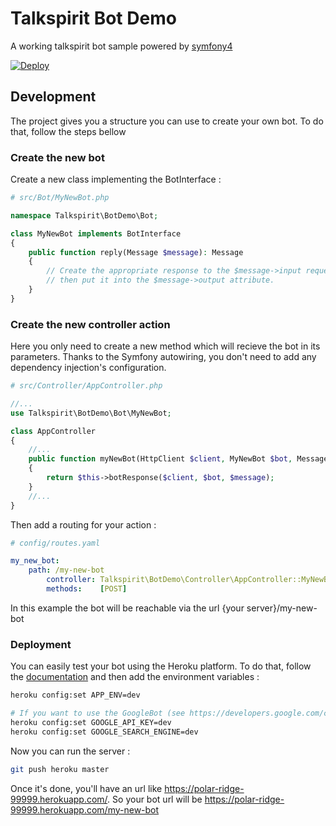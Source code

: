 # Talkspirit Bot Demo

A working talkspirit bot sample powered by [symfony4](https://symfony.com/)

[![Deploy](https://www.herokucdn.com/deploy/button.svg)](https://heroku.com/deploy?template=https://github.com/talkspirit/bot-demo?env[APP_ENV]=prod)

## Development

The project gives you a structure you can use to create your own bot. To do that, follow the steps bellow

### Create the new bot

Create a new class implementing the BotInterface :

```php
# src/Bot/MyNewBot.php

namespace Talkspirit\BotDemo\Bot;

class MyNewBot implements BotInterface
{
    public function reply(Message $message): Message
    {
        // Create the appropriate response to the $message->input request and
        // then put it into the $message->output attribute.
    }
}
```

### Create the new controller action

Here you only need to create a new method which will recieve the bot in its parameters.
Thanks to the Symfony autowiring, you don't need to add any dependency injection's configuration. 

```php
# src/Controller/AppController.php

//...
use Talkspirit\BotDemo\Bot\MyNewBot;

class AppController
{
    //...
    public function myNewBot(HttpClient $client, MyNewBot $bot, Message $message)
    {
        return $this->botResponse($client, $bot, $message);
    }
    //...
}
```

Then add a routing for your action :

```yaml
# config/routes.yaml

my_new_bot:
    path: /my-new-bot
        controller: Talkspirit\BotDemo\Controller\AppController::MyNewBot
        methods:    [POST]
```

In this example the bot will be reachable via the url {your server}/my-new-bot

### Deployment

You can easily test your bot using the Heroku platform. To do that, follow the [documentation](https://devcenter.heroku.com/articles/git) and then add the environment variables :

```bash
heroku config:set APP_ENV=dev

# If you want to use the GoogleBot (see https://developers.google.com/custom-search/json-api/v1/overview)
heroku config:set GOOGLE_API_KEY=dev
heroku config:set GOOGLE_SEARCH_ENGINE=dev

```

Now you can run the server :

```bash
git push heroku master
```

Once it's done, you'll have an url like https://polar-ridge-99999.herokuapp.com/. So your bot url will be https://polar-ridge-99999.herokuapp.com/my-new-bot
